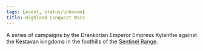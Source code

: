 ```yaml
---
tags: [event, status/unknown]
title: Highland Conquest Wars
---
```



A series of campaigns by the Drankorian Emperor Empress Kylanthe against the Kestavan kingdoms in the foothills of the [Sentinel Range](<../../gazetteer/sentinel-range/sentinel-range.md>). 

